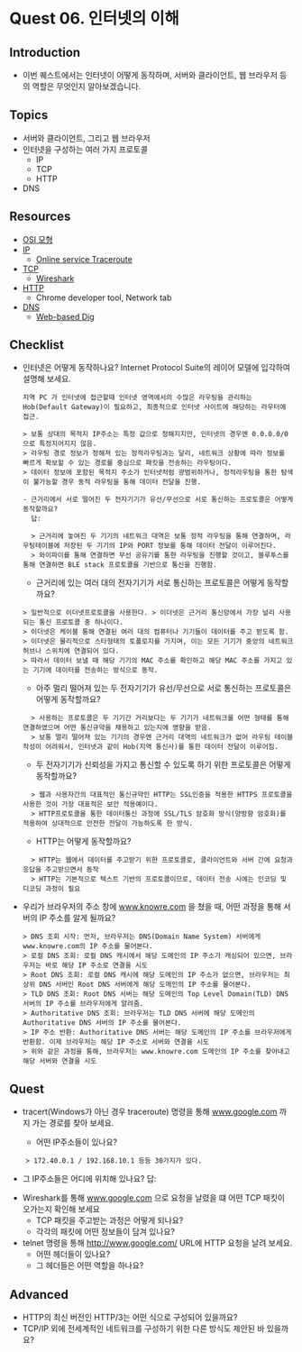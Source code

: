 # Quest 06. 인터넷의 이해

## Introduction

- 이번 퀘스트에서는 인터넷이 어떻게 동작하며, 서버와 클라이언트, 웹 브라우저 등의 역할은 무엇인지 알아보겠습니다.

## Topics

- 서버와 클라이언트, 그리고 웹 브라우저
- 인터넷을 구성하는 여러 가지 프로토콜
  - IP
  - TCP
  - HTTP
- DNS

## Resources

- [OSI 모형](https://ko.wikipedia.org/wiki/OSI_%EB%AA%A8%ED%98%95)
- [IP](https://ko.wikipedia.org/wiki/%EC%9D%B8%ED%84%B0%EB%84%B7_%ED%94%84%EB%A1%9C%ED%86%A0%EC%BD%9C)
  - [Online service Traceroute](http://ping.eu/traceroute/)
- [TCP](https://ko.wikipedia.org/wiki/%EC%A0%84%EC%86%A1_%EC%A0%9C%EC%96%B4_%ED%94%84%EB%A1%9C%ED%86%A0%EC%BD%9C)
  - [Wireshark](https://www.wireshark.org/download.html)
- [HTTP](https://ko.wikipedia.org/wiki/HTTP)
  - Chrome developer tool, Network tab
- [DNS](https://ko.wikipedia.org/wiki/%EB%8F%84%EB%A9%94%EC%9D%B8_%EB%84%A4%EC%9E%84_%EC%8B%9C%EC%8A%A4%ED%85%9C)
  - [Web-based Dig](http://networking.ringofsaturn.com/Tools/dig.php)

## Checklist

- 인터넷은 어떻게 동작하나요? Internet Protocol Suite의 레이어 모델에 입각하여 설명해 보세요.

  ```
  지역 PC 가 인터넷에 접근할때 인터넷 영역에서의 수많은 라우팅을 관리하는 Hob(Default Gateway)이 필요하고, 최종적으로 인터넷 사이트에 해당하는 라우터에 접근.

  > 보통 상대의 목적지 IP주소는 특정 값으로 정해지지만, 인터넷의 경우엔 0.0.0.0/0으로 특정지어지지 않음.
  > 라우팅 경로 정보가 정해져 있는 정적라우팅과는 달리, 네트워크 상황에 따라 정보를 빠르게 확보할 수 있는 경로를 중심으로 패킷을 전송하는 라우팅이다.
  > 데이터 정보에 포함된 목적지 주소가 인터넷처럼 광범위하거나, 정적라우팅을 통한 탐색이 불가능할 경우 동적 라우팅을 통해 데이터 전달을 진행.

  - 근거리에서 서로 떨어진 두 전자기기가 유선/무선으로 서로 통신하는 프로토콜은 어떻게 동작할까요?
    답:

    > 근거리에 놓여진 두 기기의 네트워크 대역은 보통 정적 라우팅을 통해 연결하며, 라우팅테이블에 저장된 두 기기의 IP와 PORT 정보를 통해 데이터 전달이 이루어진다.
    > 와이파이를 통해 연결하면 무선 공유기를 통한 라우팅을 진행할 것이고, 블루투스를 통해 연결하면 BLE stack 프로토콜을 기반으로 통신을 진행함.
  ```

  - 근거리에 있는 여러 대의 전자기기가 서로 통신하는 프로토콜은 어떻게 동작할까요?

  ```
  > 일반적으로 이더넷프로토콜을 사용한다. > 이더넷은 근거리 통신망에서 가장 널리 사용되는 통신 프로토콜 중 하나이다.
  > 이더넷은 케이블 통해 연결된 여러 대의 컴퓨터나 기기들이 데이터를 주고 받도록 함.
  > 이더넷은 물리적으로 스타형태의 토폴로지를 가지며, 이는 모든 기기가 중앙의 네트워크 허브나 스위치에 연결되어 있다.
  > 따라서 데이터 보낼 때 해당 기기의 MAC 주소를 확인하고 해당 MAC 주소를 가지고 있는 기기에 데이터를 전송하는 방식으로 동작.

  ```

  - 아주 멀리 떨어져 있는 두 전자기기가 유선/무선으로 서로 통신하는 프로토콜은 어떻게 동작할까요?

  ```
    > 사용하는 프로토콜은 두 기기간 거리보다는 두 기기가 네트워크를 어떤 형태를 통해 연결하였으며 어떤 통신규약을 채용하고 있는지에 영향을 받음.
    > 보통 멀리 떨어져 있는 기기의 경우엔 근거리 대역의 네트워크가 없어 라우팅 테이블 작성이 어려워서, 인터넷과 같이 Hob(지역 통신사)를 통한 데이터 전달이 이루어짐.
  ```

  - 두 전자기기가 신뢰성을 가지고 통신할 수 있도록 하기 위한 프로토콜은 어떻게 동작할까요?

  ```
    > 웹과 사용자간의 대표적인 통신규약인 HTTP는 SSL인증을 적용한 HTTPS 프로토콜을 사용한 것이 가장 대표적은 보안 적용예이다.
    > HTTP프로토콜을 통한 데이터통신 과정에 SSL/TLS 암호화 방식(양방향 암호화)를 적용하여 상대적으로 안전한 전달이 가능하도록 한 방식.
  ```

  - HTTP는 어떻게 동작할까요?

  ```
    > HTTP는 웹에서 데이터를 주고받기 위한 프로토콜로, 클라이언트와 서버 간에 요청과 응답을 주고받으면서 동작
    > HTTP는 기본적으로 텍스트 기반의 프로토콜이므로, 데이터 전송 시에는 인코딩 및 디코딩 과정이 필요
  ```

- 우리가 브라우저의 주소 창에 www.knowre.com 을 쳤을 때, 어떤 과정을 통해 서버의 IP 주소를 알게 될까요?
  ```
  > DNS 조회 시작: 먼저, 브라우저는 DNS(Domain Name System) 서버에게 www.knowre.com의 IP 주소를 물어본다.
  > 로컬 DNS 조회: 로컬 DNS 캐시에서 해당 도메인의 IP 주소가 캐싱되어 있으면, 브라우저는 바로 해당 IP 주소로 연결을 시도
  > Root DNS 조회: 로컬 DNS 캐시에 해당 도메인의 IP 주소가 없으면, 브라우저는 최상위 DNS 서버인 Root DNS 서버에게 해당 도메인의 IP 주소를 물어본다.
  > TLD DNS 조회: Root DNS 서버는 해당 도메인의 Top Level Domain(TLD) DNS 서버의 IP 주소를 브라우저에게 알려줌.
  > Authoritative DNS 조회: 브라우저는 TLD DNS 서버에 해당 도메인의 Authoritative DNS 서버의 IP 주소를 물어본다.
  > IP 주소 반환: Authoritative DNS 서버는 해당 도메인의 IP 주소를 브라우저에게 반환함. 이제 브라우저는 해당 IP 주소로 서버와 연결을 시도
  > 위와 같은 과정을 통해, 브라우저는 www.knowre.com 도메인의 IP 주소를 찾아내고 해당 서버와 연결을 시도
  ```

## Quest

- tracert(Windows가 아닌 경우 traceroute) 명령을 통해 www.google.com 까지 가는 경로를 찾아 보세요.

  - 어떤 IP주소들이 있나요?

```
    > 172.40.0.1 / 192.168.10.1 등등 30가지가 있다.
```

- 그 IP주소들은 어디에 위치해 있나요?
  답:
  >
- Wireshark를 통해 www.google.com 으로 요청을 날렸을 떄 어떤 TCP 패킷이 오가는지 확인해 보세요
  - TCP 패킷을 주고받는 과정은 어떻게 되나요?
  - 각각의 패킷에 어떤 정보들이 담겨 있나요?
- telnet 명령을 통해 http://www.google.com/ URL에 HTTP 요청을 날려 보세요.
  - 어떤 헤더들이 있나요?
  - 그 헤더들은 어떤 역할을 하나요?

## Advanced

- HTTP의 최신 버전인 HTTP/3는 어떤 식으로 구성되어 있을까요?
- TCP/IP 외에 전세계적인 네트워크를 구성하기 위한 다른 방식도 제안된 바 있을까요?
